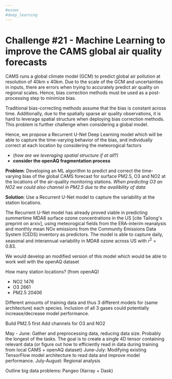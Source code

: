 ```yaml
---
#esowc
#deep_learning
---
```


# Challenge #21 - Machine Learning to improve the CAMS global air quality forecasts

CAMS runs a global climate model (GCM) to predict global air pollution at resolution of 40km x 40km. Due to the scale of the GCM and uncertainties in inputs, there are errors when trying to accurately predict air quality on regional scales. Hence, bias correction methods must be used as a post-processing step to minimize bias.

Traditional bias-correcting methods assume that the bias is constant across time. Additionally, due to the spatially sparse air quality observations, it is hard to leverage spatial structure when deploying bias correction methods. This problem is further challenge when considering a global model.

Hence, we propose a Recurrent U-Net Deep Learning model which will be able to capture the time-varying behavior of the bias, and individually correct at each location by considering the meteorogical factors

- (*how are we leveraging spatial structure if at all*?)
- **consider the openAQ fragmentation process**

**Problem**: Developing an ML algorithm to predict and correct the time-varying bias of the global CAMS forecast for surface PM2.5, O3 and NO2 at the locations of the air-quality monitoring stations. *When predicitng O3 an NO2 we could also channel in PM2.5 due to the availibility of data*

**Solution**: Use a Recurrent U-Net model to capture the variability at the station locations.

The Recurrent U-Net model has already proved viable in predicting summertime MDA8 surface ozone concentrations in the US [cite Tailong's preprint on arxiv], using meteorogical fields from the ERA-interim reanalysis and monthly mean NOx emissions from the Community Emissions Data System (CEDS) inventory as predictors. The model is able to capture daily, seasonal and interannual variability in MDA8 ozone across US with $r^2$ = 0.83.

We would develop an modified version of this model which would be able to work well with the openAQ dataset

How many station locations? (from openAQ)
- NO2 1476 
- O3 2661
- PM2.5 20406

Different amounts of training data and thus 3 different models for (same architecture) each species. Inclusion of all 3 gases could potentially increase/decrease  model performance. 

Build PM2.5 first
Add channels for O3 and NO2

May - June: Gather and preprocessing data, reducing data size. Probably the longest of the tasks. The goal is to create a single 4D tensor containing relevant data (or figure out how to efficiently read in data during training from local CAMS + openAQ dataset)
June-July: Modifying existing TensorFlow model architecture to read data and improve model performance.
July-August: Regional analysis 


Outline big data problems: Pangeo (Xarray + Dask)